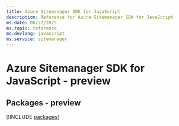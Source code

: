 ```yaml
---
title: Azure Sitemanager SDK for JavaScript
description: Reference for Azure Sitemanager SDK for JavaScript
ms.date: 08/22/2025
ms.topic: reference
ms.devlang: javascript
ms.service: sitemanager
---
```

# Azure Sitemanager SDK for JavaScript - preview
## Packages - preview
[!INCLUDE [packages](sitemanager-index.md)]